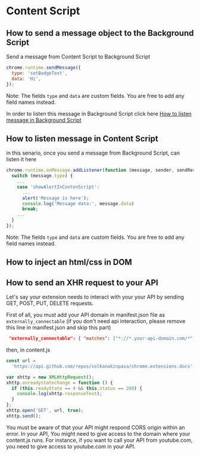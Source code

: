 # Content Script

## How to send a message object to the Background Script

Send a message from Content Script to Background Script

```javascript
chrome.runtime.sendMessage({
  type: 'setBadgeText',
  data: 'Hi',
});
```

Note: The fields `type` and `data` are custom fields. You are free to add any field names instead.

In order to listen this message in Background Script click here [How to listen message in Background Script](background?id=how-to-listen-message-in-background-script)

## How to listen message in Content Script

in this senario, once you send a message from Background Script, can listen it here

```javascript
chrome.runtime.onMessage.addListener(function (message, sender, sendResponse) {
  switch (message.type) {
    ...
    case 'showAlertInContenScript':
      ...
      alert('Message is here');
      console.log('Message data:', message.data)
      break;
    ...
  }
});
```

Note: The fields `type` and `data` are custom fields. You are free to add any field names instead.

## How to inject an html/css in DOM

## How to send an XHR request to your API

Let's say your extension needs to interact with your your API by sending GET, POST, PUT, DELETE requests.

First of all, you must add your API domain in manifest.json file as <code>externally_connectable</code> (if you don't need api interaction, please remove this line in manifest.json and skip this part)

```json
 "externally_connectable": { "matches": ["*://*.your-api-domain.com/*"] }
```

then, in content.js

```javascript
const url =
  'https://api.github.com/repos/volkanakinpasa/chrome.extensions.docs';

var xhttp = new XMLHttpRequest();
xhttp.onreadystatechange = function () {
  if (this.readyState == 4 && this.status == 200) {
    console.log(xhttp.responseText);
  }
};
xhttp.open('GET', url, true);
xhttp.send();
```

You must be aware of that your API might respond CORS origin within an error. In your API, You might need to give access to the domain where your content.js runs. For instance, if you want to call your API from youtube.com, you need to give access to youtube.com in your API.
